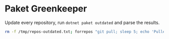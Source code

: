 # Paket Greenkeeper

Update every repository, run `dotnet paket outdated` and parse the results.

```bash
rm -f /tmp/repos-outdated.txt; forrepos "git pull; sleep 5; echo 'Pulled '(pwd); echo (pwd) >> /tmp/repos-outdated.txt; dotnet paket outdated --ignore-constraints | awk '/Outdated packages found:/,/Performance:/' >> /tmp/repos-outdated.txt; sleep 5; echo >> /tmp/repos-outdated.txt; echo 'Outdated '(pwd);"; echo 'Outdated check done!!'
```